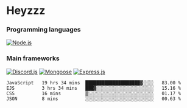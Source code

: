 # Heyzzz  

### Programming languages  

[![Node.js](https://img.shields.io/badge/-Node.js-262626?style=for-the-badge)](https://nodejs.org/ru)

### Main frameworks

[![Discord.js](https://img.shields.io/badge/-Discord.js-262626?style=for-the-badge)](https://www.npmjs.com/package/discord.js) [![Mongoose](https://img.shields.io/badge/-Mongoose-262626?style=for-the-badge)](https://www.npmjs.com/package/mongoose) [![Express.js](https://img.shields.io/badge/-Express.js-262626?style=for-the-badge)](https://www.npmjs.com/package/express)
<!--START_SECTION:waka-->
```text
JavaScript   19 hrs 34 mins  ████████████████████▓░░░░   83.00 % 
EJS          3 hrs 34 mins   ███▓░░░░░░░░░░░░░░░░░░░░░   15.16 % 
CSS          16 mins         ▒░░░░░░░░░░░░░░░░░░░░░░░░   01.17 % 
JSON         8 mins          ░░░░░░░░░░░░░░░░░░░░░░░░░   00.63 % 
```
<!--END_SECTION:waka-->
